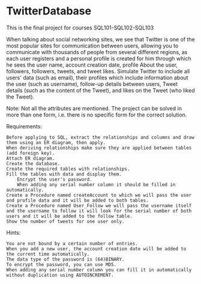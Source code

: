 # TwitterDatabase
This is the final project for  courses SQL101-SQL102-SQL103 

When talking about social networking sites, we see that Twitter is one of the most popular sites for communication between users, allowing you to communicate with thousands of people from several different regions, as each user registers and a personal profile is created for him through which he sees the user name, account creation date, profile About the user, followers, followers, tweets, and tweet likes. Simulate Twitter to include all users' data (such as email), their profiles which include information about the user (such as username), follow-up details between users, Tweet details (such as the content of the Tweet), and likes on the Tweet (who liked the Tweet).

Note: Not all the attributes are mentioned. The project can be solved in more than one form, i.e. there is no specific form for the correct solution.

Requirements:

    Before applying to SQL, extract the relationships and columns and draw them using an ER diagram, then apply.
    When deriving relationships make sure they are applied between tables (add foreign key).
    Attach ER diagram.
    Create the database.
    Create the required tables with relationships.
    Fill the tables with data and display them.
        Encrypt the user's password.
        When adding any serial number column it should be filled in automatically.
    Create a Procedure named createAccount to which we will pass the user and profile data and it will be added to both tables.
    Create a Procedure named User_Follow we will pass the username itself and the username to follow it will look for the serial number of both users and it will be added to the follow table.
    Show the number of tweets for one user only.

Hints:

    You are not bound by a certain number of entries.
    When you add a new user, the account creation date will be added to the current time automatically.
    The data type of the password is (64)BINARY.
    To encrypt the password, you can use MD5.
    When adding any serial number column you can fill it in automatically without duplication using AUTOINCREMENT.
